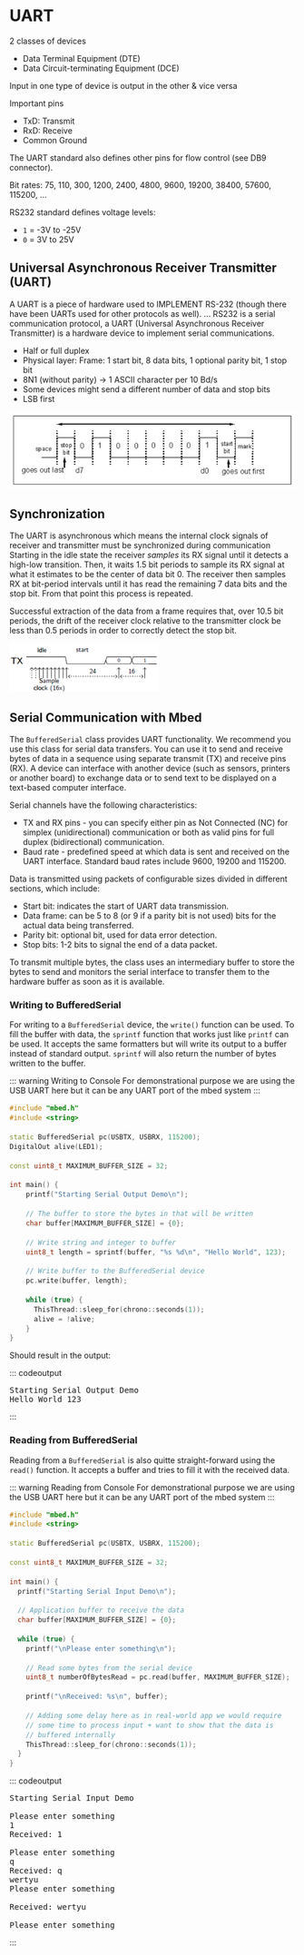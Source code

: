 # UART

2 classes of devices

* Data Terminal Equipment (DTE)
* Data Circuit-terminating Equipment (DCE)

Input in one type of device is output in the other & vice versa

Important pins

* TxD: Transmit
* RxD: Receive
* Common Ground

The UART standard also defines other pins for flow control (see DB9 connector).

Bit rates: 75, 110, 300, 1200, 2400, 4800, 9600, 19200, 38400, 57600, 115200, ...

RS232 standard defines voltage levels:

* `1` = -3V to -25V
* `0` = 3V to 25V

## Universal Asynchronous Receiver Transmitter (UART)

A UART is a piece of hardware used to IMPLEMENT RS-232 (though there have been UARTs used for other protocols as well). ... RS232 is a serial communication protocol, a UART (Universal Asynchronous Receiver Transmitter) is a hardware device to implement serial communications.

* Half or full duplex
* Physical layer: Frame: 1 start bit, 8 data bits, 1 optional parity bit, 1 stop bit
* 8N1 (without parity) -> 1 ASCII character per 10 Bd/s
* Some devices might send a different number of data and stop bits
* LSB first

![](img/uart-bits.png)

## Synchronization

The UART is asynchronous which means the internal clock signals of receiver and transmitter must be synchronized during communication  
Starting in the idle state the receiver *samples* its RX signal until it detects a high-low transition. Then, it waits 1.5 bit periods to sample its RX signal at what it estimates to be the center of data bit 0. The receiver then samples RX at bit-period intervals until it has read the remaining 7 data bits and the stop bit. From that point this process is repeated.

Successful extraction of the data from a frame requires that, over 10.5 bit periods, the drift of the receiver clock relative to the transmitter clock be less than 0.5 periods in order to correctly detect the stop bit.

![](./img/receival.png)

## Serial Communication with Mbed

The `BufferedSerial` class provides UART functionality. We recommend you use this class for serial data transfers. You can use it to send and receive bytes of data in a sequence using separate transmit (TX) and receive pins (RX). A device can interface with another device (such as sensors, printers or another board) to exchange data or to send text to be displayed on a text-based computer interface.

Serial channels have the following characteristics:

* TX and RX pins - you can specify either pin as Not Connected (NC) for simplex (unidirectional) communication or both as valid pins for full duplex (bidirectional) communication.
* Baud rate - predefined speed at which data is sent and received on the UART interface. Standard baud rates include 9600, 19200 and 115200.

Data is transmitted using packets of configurable sizes divided in different sections, which include:

* Start bit: indicates the start of UART data transmission.
* Data frame: can be 5 to 8 (or 9 if a parity bit is not used) bits for the actual data being transferred.
* Parity bit: optional bit, used for data error detection.
* Stop bits: 1-2 bits to signal the end of a data packet.

To transmit multiple bytes, the class uses an intermediary buffer to store the bytes to send and monitors the serial interface to transfer them to the hardware buffer as soon as it is available.

### Writing to BufferedSerial

For writing to a `BufferedSerial` device, the `write()` function can be used. To fill the buffer with data, the `sprintf` function that works just like `printf` can be used. It accepts the same formatters but will write its output to a buffer instead of standard output. `sprintf` will also return the number of bytes written to the buffer.

::: warning Writing to Console
For demonstrational purpose we are using the USB UART here but it can be any UART port of the mbed system
:::

```cpp
#include "mbed.h"
#include <string>

static BufferedSerial pc(USBTX, USBRX, 115200);
DigitalOut alive(LED1);

const uint8_t MAXIMUM_BUFFER_SIZE = 32;

int main() {
    printf("Starting Serial Output Demo\n");

    // The buffer to store the bytes in that will be written
    char buffer[MAXIMUM_BUFFER_SIZE] = {0};

    // Write string and integer to buffer
    uint8_t length = sprintf(buffer, "%s %d\n", "Hello World", 123);

    // Write buffer to the BufferedSerial device
    pc.write(buffer, length);

    while (true) {
      ThisThread::sleep_for(chrono::seconds(1));
      alive = !alive;
    }
}
```

Should result in the output:

::: codeoutput
<pre>
Starting Serial Output Demo
Hello World 123
</pre>
:::

### Reading from BufferedSerial

Reading from a `BufferedSerial` is also quitte straight-forward using the `read()` function. It accepts a buffer and tries to fill it with the received data.

::: warning Reading from Console
For demonstrational purpose we are using the USB UART here but it can be any UART port of the mbed system
:::

```cpp
#include "mbed.h"
#include <string>

static BufferedSerial pc(USBTX, USBRX, 115200);

const uint8_t MAXIMUM_BUFFER_SIZE = 32;

int main() {
  printf("Starting Serial Input Demo\n");

  // Application buffer to receive the data
  char buffer[MAXIMUM_BUFFER_SIZE] = {0};

  while (true) {
    printf("\nPlease enter something\n");

    // Read some bytes from the serial device
    uint8_t numberOfBytesRead = pc.read(buffer, MAXIMUM_BUFFER_SIZE);

    printf("\nReceived: %s\n", buffer);

    // Adding some delay here as in real-world app we would require
    // some time to process input + want to show that the data is
    // buffered internally
    ThisThread::sleep_for(chrono::seconds(1));
  }
}
```

::: codeoutput
<pre>
Starting Serial Input Demo

Please enter something
1
Received: 1

Please enter something
q
Received: q
wertyu
Please enter something

Received: wertyu

Please enter something
</pre>
:::

